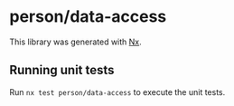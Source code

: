 # person/data-access

This library was generated with [Nx](https://nx.dev).

## Running unit tests

Run `nx test person/data-access` to execute the unit tests.

